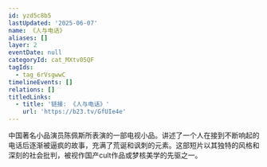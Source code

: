 ```yaml
---
id: yzd5c8b5
lastUpdated: '2025-06-07'
name: 《人与电话》
aliases: []
layer: 2
eventDate: null
categoryId: cat_MXtv05QF
tagIds:
  - tag_6rVsgwwC
timelineEvents: []
relations: []
titledLinks:
  - title: '链接: 《人与电话》'
    url: 'https://b23.tv/GfUIe4e'
---
```

中国著名小品演员陈佩斯所表演的一部电视小品。讲述了一个人在接到不断响起的电话后逐渐被逼疯的故事，充满了荒诞和讽刺的元素。这部短片以其独特的风格和深刻的社会批判，被视作国产cult作品或梦核美学的先驱之一。

